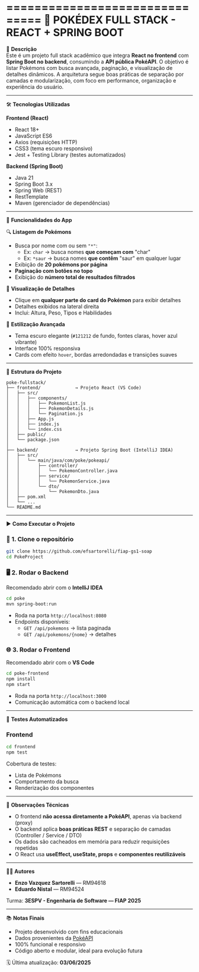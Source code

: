 ===============================
🚀 POKÉDEX FULL STACK - REACT + SPRING BOOT
===============================

📌 **Descrição**  
Este é um projeto full stack acadêmico que integra **React no frontend** com **Spring Boot no backend**, consumindo a **API pública PokéAPI**. O objetivo é listar Pokémons com busca avançada, paginação, e visualização de detalhes dinâmicos. A arquitetura segue boas práticas de separação por camadas e modularização, com foco em performance, organização e experiência do usuário.

---

🛠️ **Tecnologias Utilizadas**

**Frontend (React)**

- React 18+
- JavaScript ES6
- Axios (requisições HTTP)
- CSS3 (tema escuro responsivo)
- Jest + Testing Library (testes automatizados)

**Backend (Spring Boot)**

- Java 21
- Spring Boot 3.x
- Spring Web (REST)
- RestTemplate
- Maven (gerenciador de dependências)

---

📱 **Funcionalidades do App**

🔍 **Listagem de Pokémons**
- Busca por nome com ou sem `"*"`:
  - Ex: `char` → busca nomes **que começam com** "char"
  - Ex: `*saur` → busca nomes **que contêm** "saur" em qualquer lugar
- Exibição de **20 pokémons por página**
- **Paginação com botões no topo**
- Exibição do **número total de resultados filtrados**

🧾 **Visualização de Detalhes**
- Clique em **qualquer parte do card do Pokémon** para exibir detalhes
- Detalhes exibidos na lateral direita
- Inclui: Altura, Peso, Tipos e Habilidades

🎨 **Estilização Avançada**
- Tema escuro elegante (`#121212` de fundo, fontes claras, hover azul vibrante)
- Interface 100% responsiva
- Cards com efeito `hover`, bordas arredondadas e transições suaves

---

📂 **Estrutura do Projeto**

```
poke-fullstack/
├── frontend/             → Projeto React (VS Code)
│   ├── src/
│   │   ├── components/
│   │   │   ├── PokemonList.js
│   │   │   ├── PokemonDetails.js
│   │   │   └── Pagination.js
│   │   ├── App.js
│   │   ├── index.js
│   │   └── index.css
│   ├── public/
│   └── package.json
│
├── backend/              → Projeto Spring Boot (IntelliJ IDEA)
│   ├── src/
│   │   └── main/java/com/poke/pokeapi/
│   │       ├── controller/
│   │       │   └── PokemonController.java
│   │       ├── service/
│   │       │   └── PokemonService.java
│   │       └── dto/
│   │           └── PokemonDto.java
│   ├── pom.xml
│   └── ...
└── README.md
```

---

▶️ **Como Executar o Projeto**

### 🔧 1. Clone o repositório

```bash
git clone https://github.com/efsartorelli/fiap-gs1-soap
cd PokeProject
```

### 🖥️ 2. Rodar o Backend

Recomendado abrir com o **IntelliJ IDEA**

```bash
cd poke
mvn spring-boot:run
```

- Roda na porta `http://localhost:8080`
- Endpoints disponíveis:
  - `GET /api/pokemons` → lista paginada
  - `GET /api/pokemons/{nome}` → detalhes

### 🌐 3. Rodar o Frontend

Recomendado abrir com o **VS Code**

```bash
cd poke-frontend
npm install
npm start
```

- Roda na porta `http://localhost:3000`
- Comunicação automática com o backend local

---

🧪 **Testes Automatizados**

### Frontend

```bash
cd frontend
npm test
```

Cobertura de testes:
- Lista de Pokémons
- Comportamento da busca
- Renderização dos componentes

---

📎 **Observações Técnicas**

- O frontend **não acessa diretamente a PokéAPI**, apenas via backend (proxy)
- O backend aplica **boas práticas REST** e separação de camadas (Controller / Service / DTO)
- Os dados são cacheados em memória para reduzir requisições repetidas
- O React usa **useEffect, useState, props** e **componentes reutilizáveis**

---

🧑‍💻 **Autores**

- **Enzo Vazquez Sartorelli** — RM94618  
- **Eduardo Nistal** — RM94524

Turma: **3ESPV - Engenharia de Software — FIAP 2025**

---

📚 **Notas Finais**

- Projeto desenvolvido com fins educacionais
- Dados provenientes da [PokéAPI](https://pokeapi.co/)
- 100% funcional e responsivo
- Código aberto e modular, ideal para evolução futura

🗓️ Última atualização: **03/06/2025**
